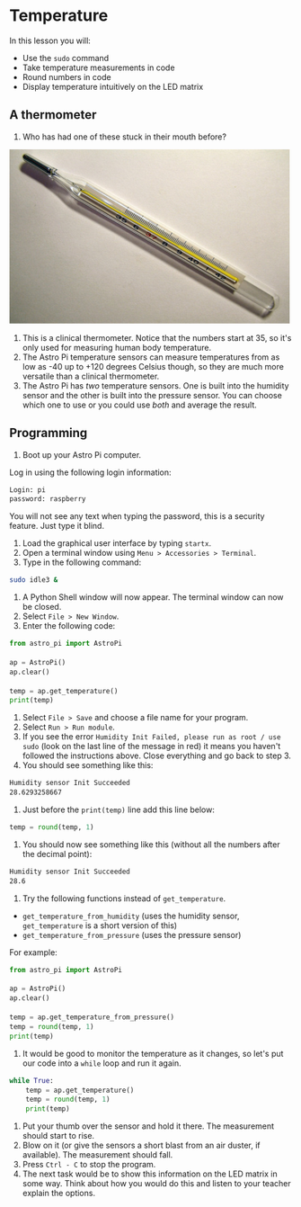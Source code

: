 # Temperature

In this lesson you will:

- Use the `sudo` command
- Take temperature measurements in code
- Round numbers in code
- Display temperature intuitively on the LED matrix

## A thermometer

1. Who has had one of these stuck in their mouth before?

  ![](images/thermometer.jpg)

1. This is a clinical thermometer. Notice that the numbers start at 35, so it's only used for measuring human body temperature.
1. The Astro Pi temperature sensors can measure temperatures from as low as -40 up to +120 degrees Celsius though, so they are much more versatile than a clinical thermometer.
1. The Astro Pi has *two* temperature sensors. One is built into the humidity sensor and the other is built into the pressure sensor. You can choose which one to use or you could use *both* and average the result.

## Programming

1. Boot up your Astro Pi computer.

  Log in using the following login information:

  ```bash
  Login: pi
  password: raspberry
  ```

  You will not see any text when typing the password, this is a security feature. Just type it blind.
1. Load the graphical user interface by typing `startx`.
1. Open a terminal window using `Menu > Accessories > Terminal`.
1. Type in the following command:

  ```bash
  sudo idle3 &
  ```

1. A Python Shell window will now appear. The terminal window can now be closed.
1. Select `File > New Window`.
1. Enter the following code:

  ```python
  from astro_pi import AstroPi
  
  ap = AstroPi()
  ap.clear()
  
  temp = ap.get_temperature()
  print(temp)
  ```

1. Select `File > Save` and choose a file name for your program.
1. Select `Run > Run module`.
1. If you see the error `Humidity Init Failed, please run as root / use sudo` (look on the last line of the message in red) it means you haven't followed the instructions above. Close everything and go back to step 3.
1. You should see something like this:

  ```bash
  Humidity sensor Init Succeeded
  28.6293258667
  ```

1. Just before the `print(temp)` line add this line below:

  ```python
  temp = round(temp, 1)
  ```

1. You should now see something like this (without all the numbers after the decimal point):

  ```bash
  Humidity sensor Init Succeeded
  28.6
  ```

1. Try the following functions instead of `get_temperature`.

  - `get_temperature_from_humidity` (uses the humidity sensor, `get_temperature` is a short version of this)
  - `get_temperature_from_pressure` (uses the pressure sensor)

  For example:

  ```python
  from astro_pi import AstroPi
  
  ap = AstroPi()
  ap.clear()
  
  temp = ap.get_temperature_from_pressure()
  temp = round(temp, 1)
  print(temp)
  ```

1. It would be good to monitor the temperature as it changes, so let's put our code into a `while` loop and run it again.

  ```python
  while True:
      temp = ap.get_temperature()
      temp = round(temp, 1)
      print(temp)
  ```

1. Put your thumb over the sensor and hold it there. The measurement should start to rise.
1. Blow on it (or give the sensors a short blast from an air duster, if available). The measurement should fall.
1. Press `Ctrl - C` to stop the program.
1. The next task would be to show this information on the LED matrix in some way. Think about how you would do this and listen to your teacher explain the options.
